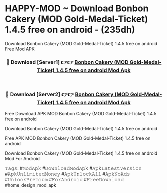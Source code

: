 # HAPPY-MOD ~ Download Bonbon Cakery (MOD Gold-Medal-Ticket) 1.4.5 free on android - (235dh)
Download Bonbon Cakery (MOD Gold-Medal-Ticket) 1.4.5 free on android Free Mod APK

<div align="center">
<h3>🔴 Download [Server1] 👉👉 <a href="https://apk-comot.site?title=Bonbon_Cakery_(MOD_Gold-Medal-Ticket)_1.4.5_free_on_android">Bonbon Cakery (MOD Gold-Medal-Ticket) 1.4.5 free on android Mod Apk</a></h3><br>

<h3>🔴 Download [Server2] 👉👉 <a href="https://apk-comot.site?title=Bonbon_Cakery_(MOD_Gold-Medal-Ticket)_1.4.5_free_on_android">Bonbon Cakery (MOD Gold-Medal-Ticket) 1.4.5 free on android Mod Apk</a></h3>
</div>


Free Download APK MOD Bonbon Cakery (MOD Gold-Medal-Ticket) 1.4.5 free on android

Download Bonbon Cakery (MOD Gold-Medal-Ticket) 1.4.5 free on android 

Free APK MOD Bonbon Cakery (MOD Gold-Medal-Ticket) 1.4.5 free on android 

Download Bonbon Cakery (MOD Gold-Medal-Ticket) 1.4.5 free on android Mod For Android

𝚃𝚊𝚐𝚜: #𝙼𝚘𝚍𝙰𝚙𝚔 #𝙳𝚘𝚠𝚗𝚕𝚘𝚊𝚍𝙼𝚘𝚍𝙰𝚙𝚔 #𝙰𝚙𝚔𝙻𝚊𝚝𝚎𝚜𝚝𝚅𝚎𝚛𝚜𝚒𝚘𝚗 #𝙰𝚙𝚔𝚄𝚗𝚕𝚒𝚖𝚒𝚝𝚎𝚍𝙼𝚘𝚗𝚎𝚢 #𝙰𝚙𝚔𝚄𝚗𝚕𝚘𝚌𝚔𝙰𝚕𝚕 #𝙰𝚙𝚔𝙽𝚘𝙰𝚍𝚜 #𝚄𝚗𝚕𝚘𝚌𝚔𝙿𝚛𝚎𝚖𝚒𝚞𝚖 #𝙵𝚘𝚛𝙰𝚗𝚍𝚛𝚘𝚒𝚍 #𝙵𝚛𝚎𝚎𝙳𝚘𝚠𝚗𝚕𝚘𝚊𝚍 #home_design_mod_apk